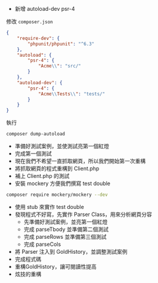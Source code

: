 - 新增 autoload-dev psr-4

修改 `composer.json`

```json
{
    "require-dev": {
        "phpunit/phpunit": "^6.3"
    },
    "autoload": {
        "psr-4": {
            "Acme\\": "src/"
        }
    },
    "autoload-dev": {
        "psr-4": {
            "Acme\\Tests\\": "tests/"
        }
    }
}
```

執行

```bash
composer dump-autoload
```

- 準備好測試案例，並使測試亮第一個紅燈
- 完成第一個測試
- 現在我們不希望一直抓取網頁，所以我們開始第一次重構
- 將抓取網頁的程式重構到 Client.php
- 補上 Client.php 的測試
- 安裝 mockery 方便我們撰寫 test double

```bash
composer require mockery/mockery --dev
```

- 使用 stub 來實作 test double
- 發現程式不好寫，先實作 Parser Class，用來分析網頁分容
    - 先準備好測試案例，並亮第一個紅燈
    - 完成 parseTbody 並準備第二個測試
    - 完成 parseRows 並準備第三個測試
    - 完成 parseCols
- 將 Parser 注入到 GoldHistory，並調整測試案例
- 完成程式碼
- 重構GoldHistory，讓可閱讀性提高
- 炫技的重構